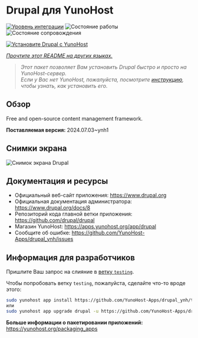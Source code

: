 <!--
Важно: этот README был автоматически сгенерирован <https://github.com/YunoHost/apps/tree/master/tools/readme_generator>
Он НЕ ДОЛЖЕН редактироваться вручную.
-->

# Drupal для YunoHost

[![Уровень интеграции](https://dash.yunohost.org/integration/drupal.svg)](https://ci-apps.yunohost.org/ci/apps/drupal/) ![Состояние работы](https://ci-apps.yunohost.org/ci/badges/drupal.status.svg) ![Состояние сопровождения](https://ci-apps.yunohost.org/ci/badges/drupal.maintain.svg)

[![Установите Drupal с YunoHost](https://install-app.yunohost.org/install-with-yunohost.svg)](https://install-app.yunohost.org/?app=drupal)

*[Прочтите этот README на других языках.](./ALL_README.md)*

> *Этот пакет позволяет Вам установить Drupal быстро и просто на YunoHost-сервер.*  
> *Если у Вас нет YunoHost, пожалуйста, посмотрите [инструкцию](https://yunohost.org/install), чтобы узнать, как установить его.*

## Обзор

Free and open-source content management framework.

**Поставляемая версия:** 2024.07.03~ynh1

## Снимки экрана

![Снимок экрана Drupal](./doc/screenshots/screenshot.png)

## Документация и ресурсы

- Официальный веб-сайт приложения: <https://www.drupal.org>
- Официальная документация администратора: <https://www.drupal.org/docs/8>
- Репозиторий кода главной ветки приложения: <https://github.com/drupal/drupal>
- Магазин YunoHost: <https://apps.yunohost.org/app/drupal>
- Сообщите об ошибке: <https://github.com/YunoHost-Apps/drupal_ynh/issues>

## Информация для разработчиков

Пришлите Ваш запрос на слияние в [ветку `testing`](https://github.com/YunoHost-Apps/drupal_ynh/tree/testing).

Чтобы попробовать ветку `testing`, пожалуйста, сделайте что-то вроде этого:

```bash
sudo yunohost app install https://github.com/YunoHost-Apps/drupal_ynh/tree/testing --debug
или
sudo yunohost app upgrade drupal -u https://github.com/YunoHost-Apps/drupal_ynh/tree/testing --debug
```

**Больше информации о пакетировании приложений:** <https://yunohost.org/packaging_apps>
